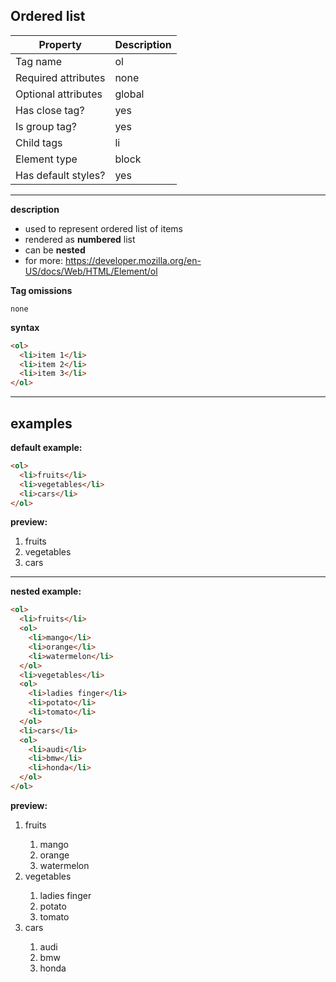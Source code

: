 ## Ordered list

| Property            | Description |
| ------------------- | ----------- |
| Tag name            | ol          |
| Required attributes | none        |
| Optional attributes | global      |
| Has close tag?      | yes         |
| Is group tag?       | yes         |
| Child tags          | li          |
| Element type        | block       |
| Has default styles? | yes         |

---

**description**

- used to represent ordered list of items
- rendered as **numbered** list
- can be **nested**
- for more: https://developer.mozilla.org/en-US/docs/Web/HTML/Element/ol

**Tag omissions**

```
none
```

**syntax**

```html
<ol>
  <li>item 1</li>
  <li>item 2</li>
  <li>item 3</li>
</ol>
```

---

## examples

**default example:**

```html
<ol>
  <li>fruits</li>
  <li>vegetables</li>
  <li>cars</li>
</ol>
```

**preview:**

<ol>
  <li>fruits</li>
  <li>vegetables</li>
  <li>cars</li>
</ol>

---

**nested example:**

```html
<ol>
  <li>fruits</li>
  <ol>
    <li>mango</li>
    <li>orange</li>
    <li>watermelon</li>
  </ol>
  <li>vegetables</li>
  <ol>
    <li>ladies finger</li>
    <li>potato</li>
    <li>tomato</li>
  </ol>
  <li>cars</li>
  <ol>
    <li>audi</li>
    <li>bmw</li>
    <li>honda</li>
  </ol>
</ol>
```

**preview:**

<ol>
  <li>fruits</li>
  <ol>
    <li>mango</li>
    <li>orange</li>
    <li>watermelon</li>
  </ol>
  <li>vegetables</li>
  <ol>
    <li>ladies finger</li>
    <li>potato</li>
    <li>tomato</li>
  </ol>
  <li>cars</li>
  <ol>
    <li>audi</li>
    <li>bmw</li>
    <li>honda</li>
  </ol>
</ol>
